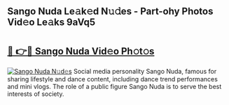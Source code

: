 ## Sango Nuda Le𝚊k𝚎d N𝚞𝚍es - Part-ohy Photos Vid𝚎o Le𝚊ks 9aVq5

# <h2><a href="http://fbd3qbv.evod.top/?m=Sango+Nuda">🔗 👉🔴 Sango Nuda Vid𝚎o Ph𝚘t𝚘s</a></h2>

[![Sango Nuda N𝚞d𝚎s](https://i.imgur.com/8V9OHl7.gif)](http://fbd3qbv.evod.top/?m=Sango+Nuda)
Social media personality Sango Nuda, famous for sharing lifestyle and dance content, including dance trend performances and mini vlogs. The role of a public figure Sango Nuda is to serve the best interests of society. 
